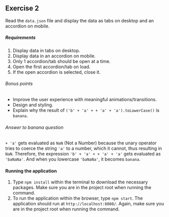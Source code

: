 Exercise 2
---
Read the `data.json` file and display the data as tabs on desktop and an accordion on mobile.

##### Requirements
1. Display data in tabs on desktop.
2. Display data in an accordion on mobile.
3. Only 1 accordion/tab should be open at a time.
4. Open the first accordion/tab on load.
5. If the open accordion is selected, close it.

###### Bonus points
* Improve the user experience with meaningful animations/transitions.
* Design and styling.
* Explain why the result of `('b' + 'a' + + 'a' + 'a').toLowerCase()` is `banana`.

###### Answer to banana question
`+ 'a'` gets evaluated as `NaN` (Not a Number) because the unary operator tries to coerce the string `'a'` to a number, which it cannot, thus resulting in `NaN`. Therefore, the expression `'b' + 'a' + + 'a' + 'a'` gets evaluated as `'baNaNa'`. And when you lowercase `'baNaNa'`, it becomes `banana`.

#### Running the application
1. Type `npm install` within the terminal to download the necessary packages. Make sure you are in the project root when running the command.
2. To run the application within the browser, type `npm start`. The application should run at `http://localhost:8080/`. Again, make sure you are in the project root when running the command.